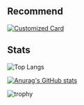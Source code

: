 ## Recommend

[![Customized Card](https://github-readme-stats.vercel.app/api/pin?username=MasyoLab&repo=UnityTools-FavoritesAsset&title_color=fff&icon_color=f9f9f9&text_color=9f9f9f&bg_color=151515)](https://github.com/MasyoLab/UnityTools-FavoritesAsset)

## Stats

![Top Langs](https://github-readme-stats.vercel.app/api/top-langs/?username=MasyoLab&layout=compact&show_icons=true&title_color=fff&icon_color=79ff97&text_color=9f9f9f&bg_color=151515)

[![Anurag's GitHub stats](https://github-readme-stats.vercel.app/api/?username=MasyoLab&show_icons=true&title_color=fff&icon_color=79ff97&text_color=9f9f9f&bg_color=151515)](https://github.com/MasyoLab)

![trophy](https://github-profile-trophy.vercel.app/?username=MasyoLab&theme=darkhub&row=2&column=3)
